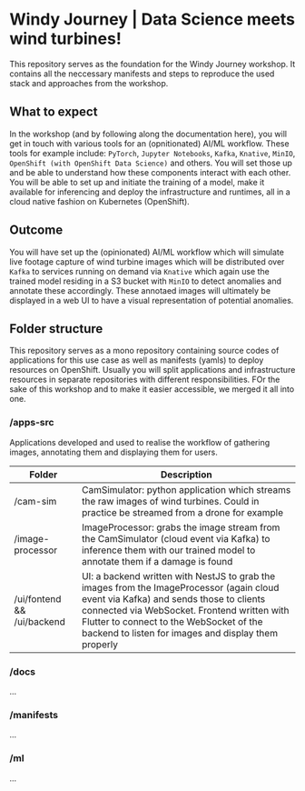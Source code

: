 # Windy Journey | Data Science meets wind turbines!

This repository serves as the foundation for the Windy Journey workshop. It contains all the neccessary manifests and steps to reproduce the used stack and approaches from the workshop.

## What to expect

In the workshop (and by following along the documentation here), you will get in touch with various tools for an (opnitionated) AI/ML workflow. These tools for example include: `PyTorch`, `Jupyter Notebooks`, `Kafka`, `Knative`, `MinIO`, `OpenShift (with OpenShift Data Science)` and others. You will set those up and be able to understand how these components interact with each other. You will be able to set up and initiate the training of a model, make it available for inferencing and deploy the infrastructure and runtimes, all in a cloud native fashion on Kubernetes (OpenShift).

## Outcome

You will have set up the (opinionated) AI/ML workflow which will simulate live footage capture of wind turbine images which will be distributed over `Kafka` to services running on demand via `Knative` which again use the trained model residing in a S3 bucket with `MinIO` to detect anomalies and annotate these accordingly. These annotaed images will ultimately be displayed in a web UI to have a visual representation of potential anomalies.

## Folder structure

This repository serves as a mono repository containing source codes of applications for this use case as well as manifests (yamls) to deploy resources on OpenShift. Usually you will split applications and infrastructure resources in separate repositories with different responsibilities. FOr the sake of this workshop and to make it easier accessible, we merged it all into one.

### /apps-src

Applications developed and used to realise the workflow of gathering images, annotating them and displaying them for users.

| Folder                     | Description                                                                                                                                                                                                                                                                            |
| -------------------------- | -------------------------------------------------------------------------------------------------------------------------------------------------------------------------------------------------------------------------------------------------------------------------------------- |
| /cam-sim                   | CamSimulator: python application which streams the raw images of wind turbines. Could in practice be streamed from a drone for example                                                                                                                                                 |
| /image-processor           | ImageProcessor: grabs the image stream from the CamSimulator (cloud event via Kafka) to inference them with our trained model to annotate them if a damage is found                                                                                                                    |
| /ui/fontend && /ui/backend | UI: a backend written with NestJS to grab the images from the ImageProcessor (again cloud event via Kafka) and sends those to clients connected via WebSocket. Frontend written with Flutter to connect to the WebSocket of the backend to listen for images and display them properly |

### /docs

...

### /manifests

...

### /ml

...
